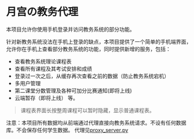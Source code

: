 # 月宫の教务代理

本项目允许你使用手机登录并访问教务系统的部分功能。

针对新教务系统没法在手机上登录的缺点，本项目提供了一个简单的手机端界面，允许你在手机上查看部分教务系统的功能，同时提供新增的服务，包括：
- 查看教务系统理论课程表
- 查看所有课程及其考试安排和成绩
- 登录过一次之后，从缓存再次查看之前的数据（防止教务系统宕机）
- 多用户管理
- 第二课堂分数管理及各种可加分比赛通知(即将上线)
- 云端暂存（即将上线）
等。

> 课程表界面长按整周课程可以暂时隐藏，显示普通课程表。

注意：本项目所有数据均从前端通过代理直接向教务系统请求。不设有任何数据库。不会保存任何学生数据。
代理见[proxy_server.py](proxy_server.py)